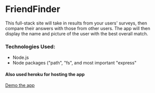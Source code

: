 # FriendFinder
This full-stack site will take in results from your users' surveys, then compare their answers with those from other users. The app will then display the name and picture of the user with the best overall match.

### Technologies Used:
* Node.js
* Node packages ("path", "fs", and most important "express"

 #### Also used heroku for hosting the app
 
 [Demo the app]( https://mighty-shelf-15759.herokuapp.com/)
